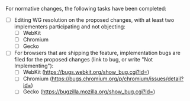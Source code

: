 <!-- Please fill in the sections below when making normative changes. Feel free to remove the sections when only making non-normative changes. -->

For normative changes, the following tasks have been completed:
 * [ ] Editing WG resolution on the proposed changes, with at least two implementers participating and not objecting:
   * [ ] WebKit
   * [ ] Chromium
   * [ ] Gecko

 * [ ] For browsers that are shipping the feature, implementation bugs are filed for the proposed changes (link to bug, or write "Not Implementing"):
   * [ ] WebKit (https://bugs.webkit.org/show_bug.cgi?id=)
   * [ ] Chromium (https://bugs.chromium.org/p/chromium/issues/detail?id=)
   * [ ] Gecko (https://bugzilla.mozilla.org/show_bug.cgi?id=)